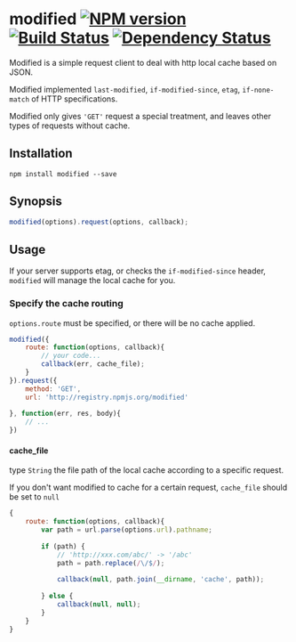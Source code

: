 # modified [![NPM version](https://badge.fury.io/js/modified.png)](http://badge.fury.io/js/modified) [![Build Status](https://travis-ci.org/kaelzhang/node-modified.png?branch=master)](https://travis-ci.org/kaelzhang/node-modified) [![Dependency Status](https://gemnasium.com/kaelzhang/node-modified.png)](https://gemnasium.com/kaelzhang/node-modified)

Modified is a simple request client to deal with http local cache based on JSON. 

Modified implemented `last-modified`, `if-modified-since`, `etag`, `if-none-match` of HTTP specifications.

Modified only gives `'GET'` request a special treatment, and leaves other types of requests without cache.

## Installation

	npm install modified --save
	
## Synopsis

```js
modified(options).request(options, callback);
```

## Usage

If your server supports etag, or checks the `if-modified-since` header, `modified` will manage the local cache for you.

### Specify the cache routing

`options.route` must be specified, or there will be no cache applied.

```js
modified({
	route: function(options, callback){
		// your code...
		callback(err, cache_file);
	}
}).request({
	method: 'GET',
	url: 'http://registry.npmjs.org/modified'
	
}, function(err, res, body){
	// ...
})
```

#### cache_file

type `String` the file path of the local cache according to a specific request.

If you don't want modified to cache for a certain request, `cache_file` should be set to `null`

```js
{
	route: function(options, callback){
		var path = url.parse(options.url).pathname;
		
		if (path) {
			// 'http://xxx.com/abc/' -> '/abc'
			path = path.replace(/\/$/);
			
			callback(null, path.join(__dirname, 'cache', path));
		
		} else {
			callback(null, null);
		}
	}
}
```





